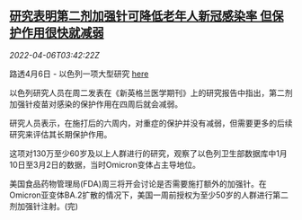 <!--1649217663000-->
[研究表明第二剂加强针可降低老年人新冠感染率 但保护作用很快就减弱](https://cn.reuters.com/article/covid-vaccine-elderly-people-0406-idCNKCS2LY085)
------

<div><i>2022-04-06T03:42:22Z</i></div><p>路透4月6日 - 以色列一项大型研究 <a href="https://www.nejm.org/doi/full/10.1056/NEJMoa2201570%E5%8F%91%E7%8E%B0%EF%BC%8C%E8%BE%89%E7%91%9E/BioNTech%E7%9A%84%E7%AC%AC%E5%9B%9B%E5%89%82%E7%96%AB%E8%8B%97%E9%99%8D%E4%BD%8E%E4%BA%86%E8%80%81%E5%B9%B4%E4%BA%BA%E7%9A%84%E6%96%B0%E5%86%A0%E6%84%9F%E6%9F%93%E7%8E%87%EF%BC%8C%E4%BD%86%E5%AF%B9%E6%84%9F%E6%9F%93%E7%9A%84%E4%BF%9D%E6%8A%A4%E4%BC%BC%E4%B9%8E%E6%98%AF%E7%9F%AD%E6%9A%82%E7%9A%84%E3%80%82">here</a></p><p>以色列研究人员在周二发表在《新英格兰医学期刊》上的研究报告中指出，第二剂加强针疫苗对感染的保护作用在四周后就会减弱。</p><p>研究人员表示，在施打后的六周内，对重症的保护并没有减弱，但需要更多的后续研究来评估其长期保护作用。</p><p>这项对130万至少60岁及以上人群进行的研究，观察了以色列卫生部数据库中1月10日至3月2日的数据，当时Omicron变体占主导地位。</p><p>美国食品药物管理局(FDA)周三将开会讨论是否需要施打额外的加强针。在Omicron亚变体BA.2扩散的情况下，美国一周前授权为至少50岁的人群进行第二剂加强针注射。(完)</p>
